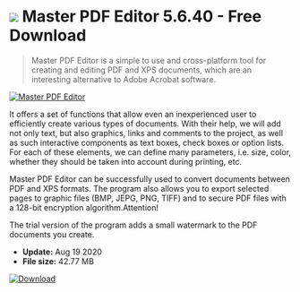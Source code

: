 # ![](https://cdn.softexe.net/static/icon/c/master-pdf-editor-8488.png) Master PDF Editor 5.6.40 - Free Download

> Master PDF Editor is a simple to use and cross-platform tool for creating and editing PDF and XPS documents, which are an interesting alternative to Adobe Acrobat software.

[![Master PDF Editor](https://gallery.dpcdn.pl/imgc/Tools/11399/g_-_420x350_1.5_-_x0f63e069-cb74-4145-be4f-8777430cc92d.png)](https://softexe.net/win/multimedia/graphics-design/master-pdf-editor:hdhh.html)

It offers a set of functions that allow even an inexperienced user to efficiently create various types of documents. With their help, we will add not only text, but also graphics, links and comments to the project, as well as such interactive components as text boxes, check boxes or option lists. For each of these elements, we can define many parameters, i.e. size, color, whether they should be taken into account during printing, etc.
 
 Master PDF Editor can be successfully used to convert documents between PDF and XPS formats. The program also allows you to export selected pages to graphic files (BMP, JEPG, PNG, TIFF) and to secure PDF files with a 128-bit encryption algorithm.Attention!
 
 The trial version of the program adds a small watermark to the PDF documents you create.


- **Update:** Aug 19 2020
- **File size:** 42.77 MB

[![Download](https://cdn.softexe.net/static/img/download.png)](https://softexe.net/win/multimedia/graphics-design/master-pdf-editor:hdhh.html)

